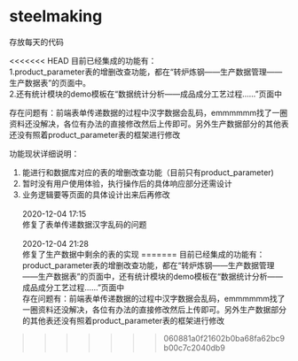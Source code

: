 # steelmaking
存放每天的代码

<<<<<<< HEAD
目前已经集成的功能有：<br>
  1.product_parameter表的增删改查功能，都在“转炉炼钢——生产数据管理——生产数据表”的页面中。<br>
  2.还有统计模块的demo模板在“数据统计分析——成品成分工艺过程……”页面中<br>
  
存在问题有：前端表单传递数据的过程中汉字数据会乱码，emmmmmm找了一圈资料还没解决，各位有办法的直接修改然后上传即可。另外生产数据部分的其他表还没有照着product_parameter表的框架进行修改<br>

功能现状详细说明：<br>
  1. 能进行和数据库对应的表的增删改查功能（目前只有product_parameter)<br>
  2. 暂时没有用户使用体验，执行操作后的具体响应部分还需设计<br> 
  3. 业务逻辑要等页面的具体设计出来后再修改<br>
<br>2020-12-04 17:15<br>
修复了表单传递数据汉字乱码的问题<br>
<br>2020-12-04 21:28<br>
修复了生产数据中剩余的表的实现
=======
目前已经集成的功能有：product_parameter表的增删改查功能，都在“转炉炼钢——生产数据管理——生产数据表”的页面中，还有统计模块的demo模板在“数据统计分析——成品成分工艺过程……”页面中<br>
存在问题有：前端表单传递数据的过程中汉字数据会乱码，emmmmmm找了一圈资料还没解决，各位有办法的直接修改然后上传即可。另外生产数据部分的其他表还没有照着product_parameter表的框架进行修改
>>>>>>> 060881a0f21602b0ba68fa62bc9b00c7c2040db9
